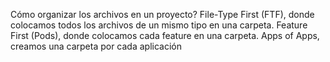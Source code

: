 Cómo organizar los archivos en un proyecto?
File-Type First (FTF), donde colocamos todos los archivos de un mismo tipo en una carpeta.
Feature First (Pods), donde colocamos cada feature en una carpeta.
Apps of Apps, creamos una carpeta por cada aplicación

